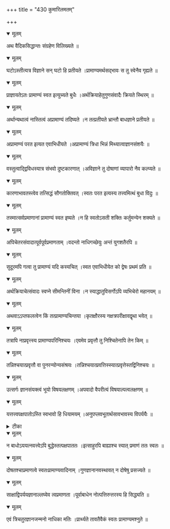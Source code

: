 +++
title = "430 कुमारिलमतम्"

+++


<details open><summary>मूलम्</summary>

अथ वैदिकसिद्धान्तः संग्रहेण विलिख्यते ॥
</details>



<details open><summary>मूलम्</summary>

घटोऽस्तीत्यत्र विज्ञाने सन् घटो हि प्रतीयते ।प्रामाण्यमर्थसद्भावः स तु स्वेनैव गृह्यते ॥
</details>



<details open><summary>मूलम्</summary>

प्राज्ञायतेऽतः प्रामाण्यं स्वत इत्युच्यते बुधैः ।अर्थक्रियाहेतुगुणसंवादैः क्रियते स्थिरम् ॥
</details>



<details open><summary>मूलम्</summary>

अर्थान्यथात्वं नास्तित्वं अप्रामाण्यं तदिष्यते ।न तत्प्रतीयते भ्रान्तौ बाधज्ञाने प्रतीयते ॥
</details>



<details open><summary>मूलम्</summary>

अप्रामाण्यं परत इत्यत एवाभिधीयते ।अप्रामाण्यं त्रिधा भिन्नं मिथ्यात्वाज्ञानसंशयैः ॥
</details>



<details open><summary>मूलम्</summary>

वस्तुत्वाद्द्विविधस्यात्र संभवो दुष्टकारणात् ।अविज्ञाने तु दोषाणां व्यापारो नैव कल्प्यते ॥
</details>



<details open><summary>मूलम्</summary>

कारणाभावतस्त्वेव तत्सिद्धं सौगतोक्तिवत् ।स्वतः परत इत्यस्य तत्त्वमित्थं बुधा विदुः ॥
</details>



<details open><summary>मूलम्</summary>

तस्मात्सर्वप्रमाणानां प्रामाण्यं स्वत इष्यते ।न हि स्वतोऽसती शक्तिः कर्तुमन्येन शक्यते ॥
</details>



<details open><summary>मूलम्</summary>

अपिचेतरसंवादात्पूर्वपूर्वप्रमाणताम् ।वदन्तो नाधिगच्छेयुः अन्तं युगशतैरपि ॥
</details>



<details open><summary>मूलम्</summary>

सुदूरमपि गत्वा तु प्रामाण्यं यदि कस्यचित् ।स्वत एवाभिधीयेत को द्वेषः प्रथमं प्रति ॥
</details>



<details open><summary>मूलम्</summary>

अर्थक्रियाचेत्संवादः स्वप्ने सीमन्तिनीं विना ।न स्याद्धातुविसर्गोऽपि व्यभिचेरो महानयम् ॥
</details>



<details open><summary>मूलम्</summary>

अथवाऽऽप्तफलत्वेन किं तत्प्रामाण्यचिन्तया ।कृतक्षौरस्य नक्षत्रपरीक्षावद्वृथा भवेत् ॥
</details>



<details open><summary>मूलम्</summary>

तत्रापि नाप्रवृत्त्स्य प्रामाण्यपरिनिश्चयः ।एवमेव प्रवृत्तौ तु निश्चितेनापि तेन किम् ॥
</details>



<details open><summary>मूलम्</summary>

तन्निश्चयात्प्रवृत्तौ वा पुनरन्योन्यसंश्रयः ।तन्निश्चयात्प्रवत्तिस्स्यात्प्रवृत्तेस्तद्विनिश्चयः ॥
</details>



<details open><summary>मूलम्</summary>

उत्सर्गः ज्ञानसंयक्त्वं भूयो विषयलक्षणम् ।अपवादो वैपरीत्यं विषयाल्पत्वलक्षणम् ॥
</details>



<details open><summary>मूलम्</summary>

यत्तत्त्वपक्षपातोऽस्ति स्वभावो हि धियामयम् ।अनुपप्लवभूतार्थसावभावस्य विपर्ययैः ॥
</details>



<details><summary>टीका</summary>

त. कौ.[64 का.]
</details>



<details open><summary>मूलम्</summary>

न बाधोऽययत्नवत्त्वेऽपि बुद्धेस्तत्पक्षपाततः ।इत्साहुरपि बाह्याश्च स्यात् प्रमाणं ततः स्वतः ॥
</details>



<details open><summary>मूलम्</summary>

दोषतश्चाप्रमाणत्वे स्वतःप्रामाण्यवादिनाम् ।गुणज्ञानानवस्थावत् न दोषेषु प्रसज्यते ॥
</details>



<details open><summary>मूलम्</summary>

साक्षाद्विपर्ययज्ञानाल्लघ्वेव त्वप्रमाणता ।पूर्वाबाधेन नोत्पत्तिरुत्तरस्य हि सिद्ध्यति ॥
</details>



<details open><summary>मूलम्</summary>

एवं त्रिचतुरज्ञानजन्मनो नाधिका मतिः ।प्रार्थ्यते तावतैवैकं स्वतः प्रामाण्यमश्नुते ॥
</details>

